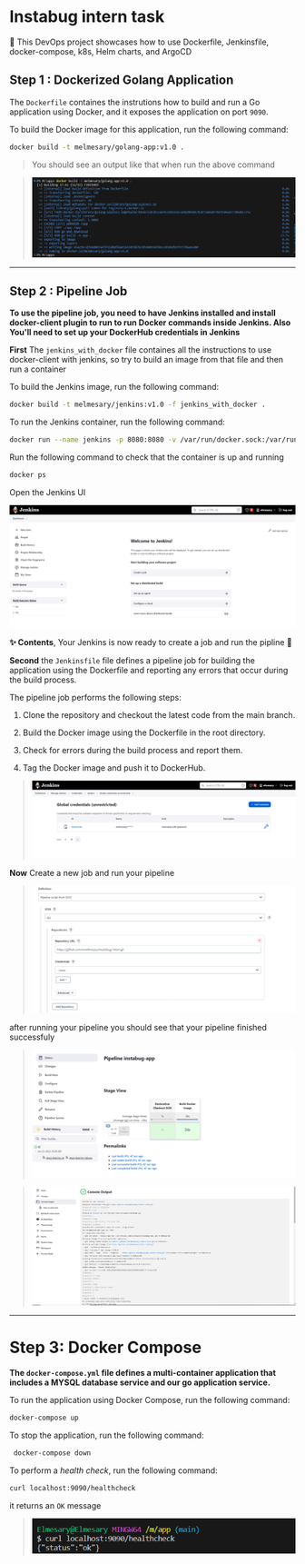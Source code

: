 # Instabug intern task 

🚨 This DevOps project showcases how to use Dockerfile, Jenkinsfile, docker-compose, k8s, Helm charts, and ArgoCD 

## Step 1 : Dockerized Golang Application 

The `Dockerfile` containes the instrutions how to build and run a Go application using Docker, and it exposes the application on port `9090`.

To build the Docker image for this application, run the following command:

```bash
docker build -t melmesary/golang-app:v1.0 .
```
> You should see an output like that when run the above command

> ![docker-build](./pictures/docker-build.PNG) 

______ 

 ## Step 2 : Pipeline Job

**To use the pipeline job, you need to have Jenkins installed and install docker-client plugin to run to run Docker commands inside Jenkins. Also You'll need to set up your DockerHub credentials in Jenkins**

**First** The `jenkins_with_docker` file containes all the instructions to use docker-client with jenkins, so try to build an image from that file and then run a container

To build the Jenkins image, run the following command:

```bash
docker build -t melmesary/jenkins:v1.0 -f jenkins_with_docker .
```

To run the Jenkins container, run the following command:

```bash
docker run --name jenkins -p 8080:8080 -v /var/run/docker.sock:/var/run/docker.sock melmesary/jenkins:v1.0
```
Run the following command to check that the container is up and running 

```bash
docker ps 
```
Open the Jenkins UI

![docker-build](./pictures/Jenkins-UI.PNG) 

**✨ Contents**, Your Jenkins is now ready to create a job and run the pipline :tada:

 **Second** the `Jenkinsfile` file defines a pipeline job for building the application using the Dockerfile and reporting any errors that occur during the build process.

The pipeline job performs the following steps:

1. Clone the repository and checkout the latest code from the main branch.

1. Build the Docker image using the Dockerfile in the root directory.

1. Check for errors during the build process and report them.

1. Tag the Docker image and push it to DockerHub.

> ![docker-credentials](./pictures/dokcerhub-credentials.PNG) 


**Now** Create a new job and run your pipeline 

> ![pipeline](./pictures/pipeline.PNG) 

after running your pipeline you should see that your pipeline finished successfuly

> ![pipeline-success](./pictures/pipeline-success.PNG)
 
> ![pipeline-sucess](./pictures/pipeline-success-2.PNG)

___
# Step 3: Docker Compose

**The `docker-compose.yml` file defines a multi-container application that includes a MYSQL database service and our go application service.**

 To run the application using Docker Compose, run the following command:

 ```bash
 docker-compose up 
 ```

 To stop the application, run the following command:

```bash
 docker-compose down 
```
To perform a *health check*, run the following command:

```bash
curl localhost:9090/healthcheck
```
it returns an `OK` message

> ![pipeline-sucess](./pictures/healthcheck.PNG)
